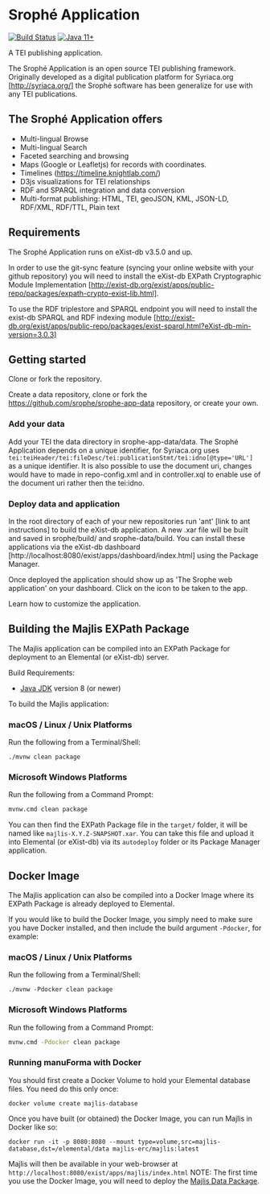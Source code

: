 # Srophé Application
[![Build Status](https://github.com/majlis-erc/srophe/actions/workflows/ci.yml/badge.svg)](https://github.com/majlis-erc/srophe/actions/workflows/ci.yml)
[![Java 11+](https://img.shields.io/badge/java-11+-blue.svg)](https://bell-sw.com/pages/downloads/)

A TEI publishing application.

The Srophé Application is an open source TEI publishing framework. Originally developed as a digital publication platform for 
Syriaca.org [http://syriaca.org/] the Srophé software has been generalize for use with any TEI publications. 

## The Srophé Application offers
* Multi-lingual Browse 
* Multi-lingual Search
* Faceted searching and browsing
* Maps (Google or Leafletjs) for records with coordinates. 
* Timelines (https://timeline.knightlab.com/)
* D3js visualizations for TEI relationships
* RDF and SPARQL integration and data conversion
* Multi-format publishing: HTML, TEI, geoJSON, KML, JSON-LD, RDF/XML, RDF/TTL, Plain text

## Requirements 
The Srophé Application runs on eXist-db v3.5.0 and up. 

In order to use the git-sync feature 
(syncing your online website with your github repository) you will need to install the eXist-db EXPath Cryptographic Module Implementation [http://exist-db.org/exist/apps/public-repo/packages/expath-crypto-exist-lib.html]. 


To use the RDF triplestore and SPARQL endpoint you will need to install the exist-db SPARQL and RDF indexing module [http://exist-db.org/exist/apps/public-repo/packages/exist-sparql.html?eXist-db-min-version=3.0.3]


## Getting started
Clone or fork the repository.

Create a data repository, clone or fork the https://github.com/srophe/srophe-app-data repository, or create your own. 

### Add your data
Add your TEI the data directory in srophe-app-data/data. 
The Srophé Application depends on a unique identifier, for Syriaca.org uses `tei:teiHeader/tei:fileDesc/tei:publicationStmt/tei:idno[@type='URL']` as a unique identifier. 
It is also possible to use the document uri, changes would have to made in repo-config.xml and in controller.xql to enable use of the document uri rather then the tei:idno. 

### Deploy data and application
In the root directory of each of your new repositories run 'ant' [link to ant instructions] to build the eXist-db application. 
A new .xar file will be built and saved in srophe/build/ and srophe-data/build. You can install these applications via the eXist-db dashboard [http://localhost:8080/exist/apps/dashboard/index.html] using the Package Manager. 

Once deployed the application should show up as 'The Srophe web application' on your dashboard. 
Click on the icon to be taken to the app. 

Learn how to customize the application. 

## Building the Majlis EXPath Package

The Majlis application can be compiled into an EXPath Package for deployment to an Elemental (or eXist-db) server.

Build Requirements:
* [Java JDK](https://bell-sw.com/pages/downloads/) version 8 (or newer)

To build the Majlis application:

### macOS / Linux / Unix Platforms
Run the following from a Terminal/Shell:

```shell
./mvnw clean package
```

### Microsoft Windows Platforms
Run the following from a Command Prompt:
```cmd
mvnw.cmd clean package
```

You can then find the EXPath Package file in the `target/` folder, it will be named like `majlis-X.Y.Z-SNAPSHOT.xar`. You can take this file and upload it into Elemental (or eXist-db) via its `autodeploy` folder or its Package Manager application.

## Docker Image
The Majlis application can also be compiled into a Docker Image where its EXPath Package is already deployed to Elemental.

If you would like to build the Docker Image, you simply need to make sure you have Docker installed,
and then include the build argument `-Pdocker`, for example:

### macOS / Linux / Unix Platforms
Run the following from a Terminal/Shell:

```shell
./mvnw -Pdocker clean package
```

### Microsoft Windows Platforms
Run the following from a Command Prompt:
```cmd
mvnw.cmd -Pdocker clean package
```

### Running manuForma with Docker
You should first create a Docker Volume to hold your Elemental database files. You need do this only once:
```shell
docker volume create majlis-database
```

Once you have built (or obtained) the Docker Image, you can run Majlis in Docker like so:

```shell
docker run -it -p 8080:8080 --mount type=volume,src=majlis-database,dst=/elemental/data majlis-erc/majlis:latest
```

Majlis will then be available in your web-browser at `http://localhost:8080/exist/apps/majlis/index.html`
NOTE: The first time you use the Docker Image, you will need to deploy the [Majlis Data Package](https://github.com/majlis-erc/majlis-data/blob/main/build/majlis-data-0.01.xar).